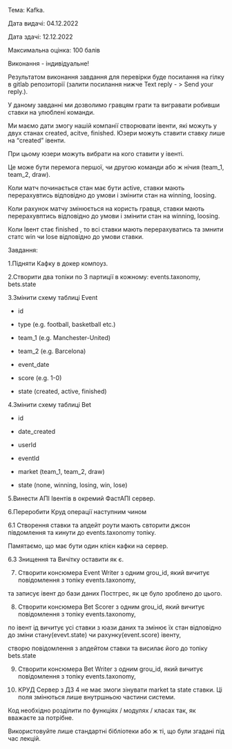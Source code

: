 Тема: Kafka.

Дата видачі: 04.12.2022

Дата здачі: 12.12.2022

Максимальна оцінка: 100 балів

Виконання - індивідуальне!

Результатом виконання завдання для перевірки буде посилання на гілку в gitlab репозиторії (залити посилання нижче Text reply - > Send your reply.). 

У даному завданні ми дозволимо гравцям грати та вигравати робивши ставки на улюблені команди.

Ми маємо дати змогу нашій компанії створювати івенти, які можуть у двух станах created, acitve, finished.
Юзери можуть ставити ставку лише на “created” івенти.

При цьому юзери можуть вибрати на кого ставити у івенті.

Це може бути перемога першої, чи другою команди або ж нічия (team_1, team_2, draw).

Коли матч починається стан має бути active, ставки мають перерахувтись відповідно до умови і змінити стан на winning, loosing.

Коли рахунок матчу змінюється на користь гравця, ставки мають перерахувптись відповідно до умови і змінити стан на winning, loosing.

Коли Івент стає finished , то всі ставки мають перерахуватись та змнити статс win чи lose відповідно до умови ставки.

Завдання:

1.Підняти Кафку в докер компоуз.

2.Створити два топіки по 3 партиції в кожному: events.taxonomy, bets.state

3.Змінити схему таблиці Event

- id

- type (e.g. football, basketball etc.)

- team_1 (e.g. Manchester-United)

- team_2 (e.g. Barcelona)

- event_date

- score (e.g. 1-0)

- state (created, active, finished)

4.Змінити схему таблиці Bet

- id

- date_created

- userId

- eventId

- market (team_1, team_2, draw)

- state (none, winning, losing, win, lose)

5.Винести АПІ Івентів в окремий ФастАПІ сервер.

6.Переробити Круд операції наступним чином

6.1 Створення ставки та апдейт роути мають свторити джсон півдомлення та кинути до events.taxonomy топіку.

Памятаємо, що має бути один клієн кафки на сервер.

6.3 Знищення та Вичітку оставити як є.

7. Створити консюмера Event Writer з одним grou_id, який вичитує повідомлення з топіку events.taxonomy,

та записує івент до бази даних Постгрес, як це було зроблено до цього.

8. Створити консюмера Bet Scorer з одним grou_id, який вичитує повідомлення з топіку events.taxonomy,

по івент ід вичитує усі ставки з юази даних та змінює їх стан відповідно до зміни стану(evevt.state) чи рахунку(event.score) івенту,

створю повідомлення з апдейтом ставки та висилає його до топіку bets.state

9. Створити консюмера Bet Writer з одним grou_id, який вичитує повідомлення з топіку events.taxonomy,

10. КРУД Сервер з ДЗ 4 не має змоги зінувати market ta state ставки. Ці поля змінються лише внутршньою частини системи.

Код необхідно розділити по функціях / модулях / класах так, як вважаєте за потрібне.

Використовуйте лише стандартні бібліотеки або ж ті, що були згадані під час лекцій.
    
